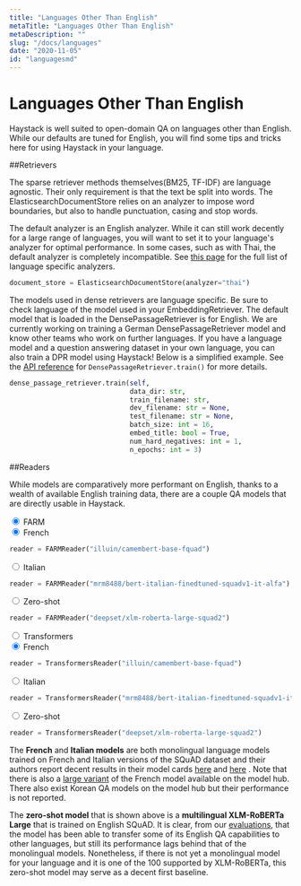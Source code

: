 ```yaml
---
title: "Languages Other Than English"
metaTitle: "Languages Other Than English"
metaDescription: ""
slug: "/docs/languages"
date: "2020-11-05"
id: "languagesmd"
---
```


# Languages Other Than English

Haystack is well suited to open-domain QA on languages other than English.
While our defaults are tuned for English,
you will find some tips and tricks here for using Haystack in your language. 

##Retrievers

The sparse retriever methods themselves(BM25, TF-IDF) are language agnostic.
Their only requirement is that the text be split into words.
The ElasticsearchDocumentStore relies on an analyzer to impose word boundaries,
but also to handle punctuation, casing and stop words.

The default analyzer is an English analyzer. 
While it can still work decently for a large range of languages,
you will want to set it to your language's analyzer for optimal performance.
In some cases, such as with Thai, the default analyzer is completely incompatible.
See [this page](https://www.elastic.co/guide/en/elasticsearch/reference/current/analysis-lang-analyzer.html) 
for the full list of language specific analyzers.

```python
document_store = ElasticsearchDocumentStore(analyzer="thai")
```

The models used in dense retrievers are language specific. 
Be sure to check language of the model used in your EmbeddingRetriever. 
The default model that is loaded in the DensePassageRetriever is for English.
We are currently working on training a German DensePassageRetriever model and know other teams who work on further languages.
If you have a language model and a question answering dataset in your own language, you can also train a DPR model using Haystack!
Below is a simplified example.
See the [API reference](/docs/latest/apiretrievermd#train) for `DensePassageRetriever.train()` for more details.

```python
dense_passage_retriever.train(self,
                              data_dir: str,
                              train_filename: str,
                              dev_filename: str = None,
                              test_filename: str = None,
                              batch_size: int = 16,
                              embed_title: bool = True,
                              num_hard_negatives: int = 1,
                              n_epochs: int = 3)
```

##Readers

While models are comparatively more performant on English,
thanks to a wealth of available English training data,
there are a couple QA models that are directly usable in Haystack.

<div class="tabs tabsreaderlanguage">

<div class="tab">
<input type="radio" id="tab-4-1" name="tab-group-4" checked>
<label class="labelouter" for="tab-4-1">FARM</label>
<div class="tabcontent">

<div class="tabs innertabslanguage">

<div class="tabinner">
<input type="radio" id="tab-5-1" name="tab-group-5" checked>
<label class="labelinner" for="tab-5-1">French</label>
<div class="tabcontentinner">

```python
reader = FARMReader("illuin/camembert-base-fquad")
```

</div>
</div>

<div class="tabinner">
<input type="radio" id="tab-5-2" name="tab-group-5">
<label class="labelinner" for="tab-5-2">Italian</label>
<div class="tabcontentinner">

```python
reader = FARMReader("mrm8488/bert-italian-finedtuned-squadv1-it-alfa")
```

</div>
</div>

<div class="tabinner">
<input type="radio" id="tab-5-3" name="tab-group-5">
<label class="labelinner" for="tab-5-3">Zero-shot</label>
<div class="tabcontentinner">

```python
reader = FARMReader("deepset/xlm-roberta-large-squad2")
```

</div>
</div>

</div>

</div> 
</div>

<div class="tab">
<input type="radio" id="tab-4-2" name="tab-group-4">
<label class="labelouter" for="tab-4-2">Transformers</label>
<div class="tabcontent">

<div class="tabs innertabslanguage">

<div class="tabinner2">
<input type="radio" id="tab-6-1" name="tab-group-6" checked>
<label class="labelinner" for="tab-6-1">French</label>
<div class="tabcontentinner">

```python
reader = TransformersReader("illuin/camembert-base-fquad")
```

</div>
</div>

<div class="tabinner2">
<input type="radio" id="tab-6-2" name="tab-group-6">
<label class="labelinner" for="tab-6-2">Italian</label>
<div class="tabcontentinner">

```python
reader = TransformersReader("mrm8488/bert-italian-finedtuned-squadv1-it-alfa")
```

</div>
</div>

<div class="tabinner2">
<input type="radio" id="tab-6-3" name="tab-group-6">
<label class="labelinner" for="tab-6-3">Zero-shot</label>
<div class="tabcontentinner">

```python
reader = TransformersReader("deepset/xlm-roberta-large-squad2")
```

</div>
</div>

</div>

</div> 
</div>

</div>

The **French** and **Italian models** are both monolingual language models trained on French and Italian versions of the SQuAD dataset
and their authors report decent results in their model cards
[here](https://huggingface.co/illuin/camembert-base-fquad) and [here](https://huggingface.co/mrm8488/bert-italian-finedtuned-squadv1-it-alfa) .
Note that there is also a [large variant](https://huggingface.co/illuin/camembert-large-fquad) of the French model available on the model hub.
There also exist Korean QA models on the model hub but their performance is not reported.

The **zero-shot model** that is shown above is a **multilingual XLM-RoBERTa Large** that is trained on English SQuAD.
It is clear, from our [evaluations](https://huggingface.co/deepset/xlm-roberta-large-squad2#model_card),
that the model has been able to transfer some of its English QA capabilities to other languages,
but still its performance lags behind that of the monolingual models.
Nonetheless, if there is not yet a monolingual model for your language and it is one of the 100 supported by XLM-RoBERTa,
this zero-shot model may serve as a decent first baseline.

[//]: # (Add link to Reader training, create section in reader.md on training Reader)
